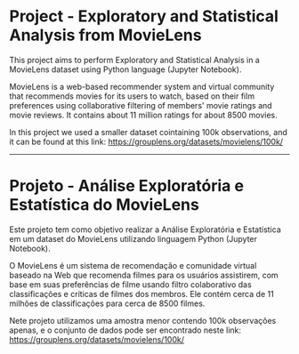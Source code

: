 # Project - Exploratory and Statistical Analysis from MovieLens

This project aims to perform Exploratory and Statistical Analysis in a MovieLens dataset using Python language (Jupyter Notebook).

MovieLens is a web-based recommender system and virtual community that recommends movies for its users to watch, based on their film preferences using collaborative filtering of members' movie ratings and movie reviews. It contains about 11 million ratings for about 8500 movies.

In this project we used a smaller dataset cointaining 100k observations, and it can be found at this link: https://grouplens.org/datasets/movielens/100k/

-----------------------------------------------------------------------------------------------------------------------------------

# Projeto - Análise Exploratória e Estatística do MovieLens

Este projeto tem como objetivo realizar a Análise Exploratória e Estatística em um dataset do MovieLens utilizando linguagem Python (Jupyter Notebook).

O MovieLens é um sistema de recomendação e comunidade virtual baseado na Web que recomenda filmes para os usuários assistirem, com base em suas preferências de filme usando filtro colaborativo das classificações e críticas de filmes dos membros. Ele contém cerca de 11 milhões de classificações para cerca de 8500 filmes.

Nete projeto utilizamos uma amostra menor contendo 100k observações apenas, e o conjunto de dados pode ser encontrado neste link: https://grouplens.org/datasets/movielens/100k/
